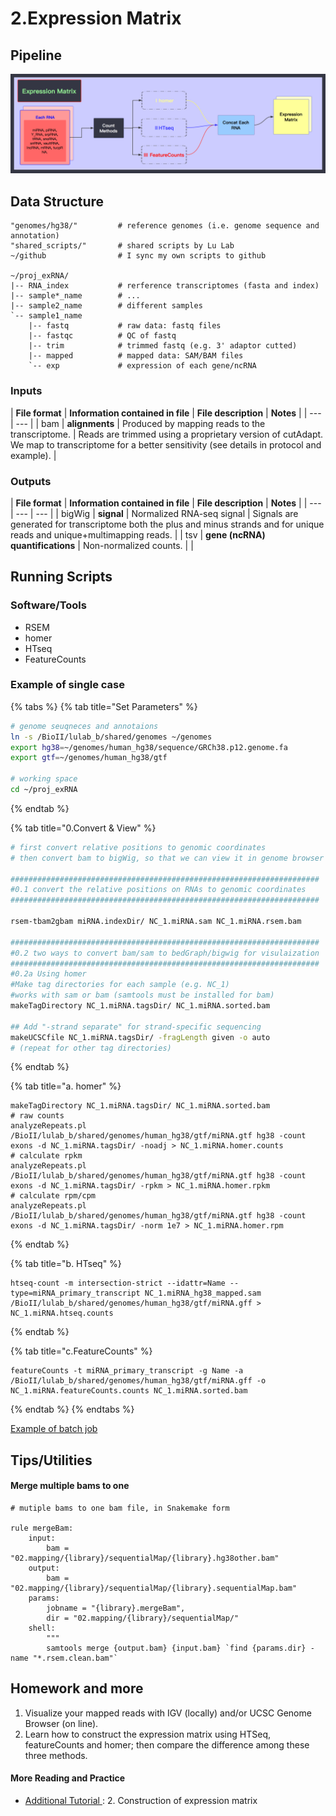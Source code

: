# 2.Expression Matrix

## Pipeline

![](../.gitbook/assets/expression.png)

## Data Structure

```text
"genomes/hg38/"         # reference genomes (i.e. genome sequence and annotation)
"shared_scripts/"       # shared scripts by Lu Lab
~/github                # I sync my own scripts to github

~/proj_exRNA/
|-- RNA_index           # rerference transcriptomes (fasta and index) 
|-- sample*_name        # ...
|-- sample2_name        # different samples     
`-- sample1_name        
    |-- fastq           # raw data: fastq files
    |-- fastqc          # QC of fastq
    |-- trim            # trimmed fastq (e.g. 3' adaptor cutted)
    |-- mapped          # mapped data: SAM/BAM files
    `-- exp             # expression of each gene/ncRNA
```

### **Inputs**

| **File format** | **Information contained in file** | **File description** | **Notes** |
| --- | --- |
| bam | **alignments** | Produced by mapping reads to the transcriptome. | Reads are trimmed using a proprietary version of cutAdapt. We map to transcriptome for a better sensitivity \(see details in protocol and example\). |

### **Outputs**

| **File format** | **Information contained in file** | **File description** | **Notes** |
| --- | --- | --- |
| bigWig | **signal** | Normalized RNA-seq signal | Signals are generated for transcriptome both the plus and minus strands and for unique reads and unique+multimapping reads.  |
| tsv | **gene \(ncRNA\) quantifications** | Non-normalized counts. |   |



## Running Scripts

### Software/Tools 

* RSEM
* homer
* HTseq
* FeatureCounts

### Example of single case

{% tabs %}
{% tab title="Set Parameters" %}
```bash
# genome seuqneces and annotaions
ln -s /BioII/lulab_b/shared/genomes ~/genomes
export hg38=~/genomes/human_hg38/sequence/GRCh38.p12.genome.fa
export gtf=~/genomes/human_hg38/gtf

# working space
cd ~/proj_exRNA
```
{% endtab %}

{% tab title="0.Convert & View" %}
```bash
# first convert relative positions to genomic coordinates
# then convert bam to bigWig, so that we can view it in genome browser

#####################################################################
#0.1 convert the relative positions on RNAs to genomic coordinates 
#####################################################################

rsem-tbam2gbam miRNA.indexDir/ NC_1.miRNA.sam NC_1.miRNA.rsem.bam

#####################################################################
#0.2 two ways to convert bam/sam to bedGraph/bigwig for visulaization 
#####################################################################
#0.2a Using homer
#Make tag directories for each sample (e.g. NC_1)
#works with sam or bam (samtools must be installed for bam) 
makeTagDirectory NC_1.miRNA.tagsDir/ NC_1.miRNA.sorted.bam

## Add "-strand separate" for strand-specific sequencing 
makeUCSCfile NC_1.miRNA.tagsDir/ -fragLength given -o auto
# (repeat for other tag directories)
```
{% endtab %}

{% tab title="a. homer" %}
```text
makeTagDirectory NC_1.miRNA.tagsDir/ NC_1.miRNA.sorted.bam
# raw counts
analyzeRepeats.pl /BioII/lulab_b/shared/genomes/human_hg38/gtf/miRNA.gtf hg38 -count exons -d NC_1.miRNA.tagsDir/ -noadj > NC_1.miRNA.homer.counts
# calculate rpkm
analyzeRepeats.pl /BioII/lulab_b/shared/genomes/human_hg38/gtf/miRNA.gtf hg38 -count exons -d NC_1.miRNA.tagsDir/ -rpkm > NC_1.miRNA.homer.rpkm
# calculate rpm/cpm
analyzeRepeats.pl /BioII/lulab_b/shared/genomes/human_hg38/gtf/miRNA.gtf hg38 -count exons -d NC_1.miRNA.tagsDir/ -norm 1e7 > NC_1.miRNA.homer.rpm
```
{% endtab %}

{% tab title="b. HTseq" %}
```text
htseq-count -m intersection-strict --idattr=Name --type=miRNA_primary_transcript NC_1.miRNA_hg38_mapped.sam /BioII/lulab_b/shared/genomes/human_hg38/gtf/miRNA.gff > NC_1.miRNA.htseq.counts
```
{% endtab %}

{% tab title="c.FeatureCounts" %}
```text
featureCounts -t miRNA_primary_transcript -g Name -a /BioII/lulab_b/shared/genomes/human_hg38/gtf/miRNA.gff -o NC_1.miRNA.featureCounts.counts NC_1.miRNA.sorted.bam
```
{% endtab %}
{% endtabs %}

[Example of batch job](https://github.com/lulab/training/tree/master/proj_exRNA/example_small)

## Tips/Utilities

#### Merge multiple bams to one 

```text
# mutiple bams to one bam file, in Snakemake form

rule mergeBam:
    input:
        bam = "02.mapping/{library}/sequentialMap/{library}.hg38other.bam"
    output:
        bam = "02.mapping/{library}/sequentialMap/{library}.sequentialMap.bam"
    params:
        jobname = "{library}.mergeBam",
        dir = "02.mapping/{library}/sequentialMap/"
    shell:
        """
        samtools merge {output.bam} {input.bam} `find {params.dir} -name "*.rsem.clean.bam"`

```

## Homework and more

1. Visualize your mapped reads with IGV \(locally\) and/or UCSC Genome Browser \(on line\).
2. Learn how to construct the expression matrix using HTSeq, featureCounts and homer; then compare the difference among these three methods. 

#### More Reading and Practice[ ](https://youngleebbs.gitbooks.io/bioinformatics-training-program/content/exrna-seq-analysis/1preprocessing-mapping-and-qc.html)

* [Additional Tutorial ](../getting-startted.md#learning-materials): 2. Construction of expression matrix




